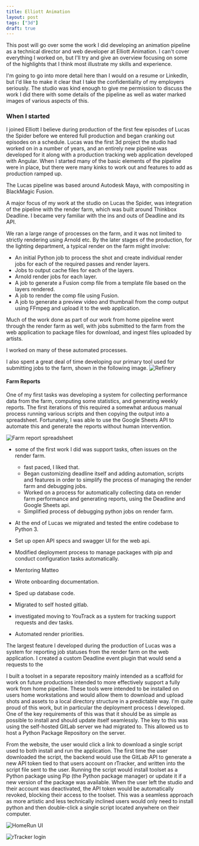 ```yaml
---
title: Elliott Animation
layout: post
tags: ["3d"]
draft: true
---
```


This post will go over some the work I did developing an animation pipeline as a technical director and web developer at Elliott Animation. I can't cover everything I worked on, but I'll try and give an overview focusing on some of the highlights that I think most illustrate my skills and experience.

I'm going to go into more detail here than I would on a resume or LinkedIn, but I'd like to make it clear that I take the confidentiality of my employers seriously. The studio was kind enough to give me permission to discuss the work I did there with some details of the pipeline as well as water marked images of various aspects of this.

### When I started

I joined Elliott I believe during production of the first few episodes of Lucas the Spider before we entered full production and began cranking out episodes on a schedule. Lucas was the first 3d project the studio had worked on in a number of years, and an entirely new pipeline was developed for it along with a production tracking web application developed with Angular. When I started many of the basic elements of the pipeline were in place, but there were many kinks to work out and features to add as production ramped up.

The Lucas pipeline was based around Autodesk Maya, with compositing in BlackMagic Fusion. 

A major focus of my work at the studio on Lucas the Spider, was integration of the pipeline with the render farm, which was built around Thinkbox Deadline. I became very familiar with the ins and outs of Deadline and its API.

We ran a large range of processes on the farm, and it was not limited to strictly rendering using Arnold etc. By the later stages of the production, for the lighting department, a typical render on the farm might involve:
- An initial Python job to process the shot and create individual render jobs for each of the required passes and render layers.
- Jobs to output cache files for each of the layers.
- Arnold render jobs for each layer.
- A job to generate a Fusion comp file from a template file based on the layers rendered.
- A job to render the comp file using Fusion.
- A job to generate a preview video and thumbnail from the comp output using FFmpeg and upload it to the web application.

Much of the work done as part of our work from home pipeline went through the render farm as well, with jobs submitted to the farm from the web application to package files for download, and ingest files uploaded by artists.

I worked on many of these automated processes. 

I also spent a great deal of time developing our primary tool used for submitting jobs to the farm, shown in the following image. 
![Refinery](./images/refinery_standard_WM.png)

#### Farm Reports
One of my first tasks was developing a system for collecting performance data from the farm, computing some statistics, and generating weekly reports. The first iterations of this required a somewhat arduous manual process running various scripts and then copying the output into a spreadsheet. Fortunately, I was able to use the Google Sheets API to automate this and generate the reports without human intervention.

![Farm report spreadsheet](./images/api_farm_report_smaller_WM.png)


- some of the first work I did was support tasks, often issues on the render farm. 
  - fast paced, I liked that.
  - Began customizing deadline itself and adding automation, scripts and features in order to simplify the process of managing the render farm and debugging jobs. 
  - Worked on a process for automatically collecting data on render farm performance and generating reports, using the Deadline and Google Sheets api.
  - Simplified process of debugging python jobs on render farm.

- At the end of Lucas we migrated and tested the entire codebase to Python 3.
- Set up open API specs and swagger UI for the web api.
- Modified deployment process to manage packages with pip and conduct configuration tasks automatically. 
- Mentoring Matteo
- Wrote onboarding documentation.
- Sped up database code.
- Migrated to self hosted gitlab.
- investigated moving to YouTrack as a system for tracking support requests and dev tasks. 
- Automated render priorities.

The largest feature I developed during the production of Lucas was a system for reporting job statuses from the render farm on the web application. I created a custom Deadline event plugin that would send a requests to the  

I built a toolset in a separate repository mainly intended as a scaffold for work on future productions intended to more effectively support a fully work from home pipeline. These tools were intended to be installed on users home workstations and would allow them to download and upload shots and assets to a local directory structure in a predictable way. I'm quite proud of this work, but in particular the deployment process I developed. One of the key requirements of this was that it should be as simple as possible to install and should update itself seamlessly. The key to this was using the self-hosted GitLab server we had migrated to. This allowed us to host a Python Package Repository on the server.

From the website, the user would click a link to download a single script used to both install and run the application. The first time the user downloaded the script, the backend would use the GitLab API to generate a new API token tied to that users account on rTracker, and written into the script file sent to the user. Running the script would install toolset as a Python package using Pip (the Python package manager) or update it if a new version of the package was available. When the user left the studio and their account was deactivated, the API token would be automatically revoked, blocking their access to the toolset. 
This was a seamless approach as more artistic and less technically inclined users would only need to install python and then double-click a single script located anywhere on their computer.

![HomeRun UI](./images/homerun_main_view_title_fixed_WM.png)

![rTracker login](./images/rtracker_login_WM.png)
